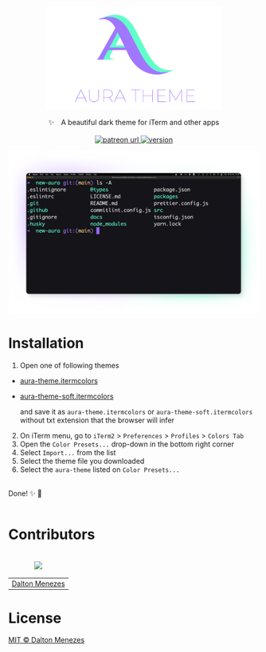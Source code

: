 <p align="center">
  <img src="https://github.com/daltonmenezes/assets/blob/master/images/aura-theme/new-heading.png?raw=true" alt="Aura Theme" width="70%" />
</p>

<p align="center">
✨ A beautiful dark theme for iTerm and other apps
  <br><br>

  <!-- Patreon -->
  <a href="https://www.patreon.com/daltonmenezes">
    <img alt="patreon url" src="https://img.shields.io/badge/support%20on-patreon-1C1E26?style=for-the-badge&labelColor=1C1E26&color=61ffca">
  </a>

  <!-- version -->
  <a href="#">
    <img alt="version" src="https://img.shields.io/badge/version%20-v2.0.0-1C1E26?style=for-the-badge&labelColor=1C1E26&color=61ffca">
  </a>
</p>

<p align="center">
  <img alt="preview" src="https://github.com/daltonmenezes/assets/blob/master/images/aura-theme/aura-iterm-preview.png?raw=true" />
</p>


# Installation
1. Open one of following themes
- [aura-theme.itermcolors](aura-theme.itermcolors)
- [aura-theme-soft.itermcolors](aura-theme-soft.itermcolors)

    and save it as `aura-theme.itermcolors` or `aura-theme-soft.itermcolors` without txt extension that the browser will infer

2. On iTerm menu, go to `iTerm2` > `Preferences` > `Profiles` > `Colors Tab`
3. Open the `Color Presets...` drop-down in the bottom right corner
4. Select `Import...` from the list
5. Select the theme file you downloaded
6. Select the `aura-theme` listed on `Color Presets...`

<br/>
Done! ✨ 🎉
<br/>
<br/>

# Contributors
<table>
  <thead>
    <tr>
      <td valign="bottom"><p align="center">
  <a href="https://github.com/daltonmenezes">
    <img src="https://github.com/daltonmenezes.png?size=100" align="center" />
  </a>
</p></td>
    </tr>
  </thead>

  <tbody>
    <tr>
      <td><a href="https://github.com/daltonmenezes">Dalton Menezes</a></td>
    </tr>
  </tbody>
</table>

# License
[MIT © Dalton Menezes](../../LICENSE)
